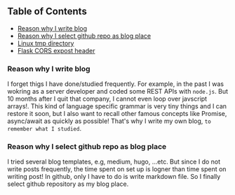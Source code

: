 ## Table of Contents
- [Reason why I write blog](#reason-why-i-write-blog)
- [Reason why I select github repo as blog place](#reason-why-i-select-github-repo-as-blog-place)
- [Linux tmp directory](/linux-tmp-directory.md)
- [Flask CORS expost header](/flask-cors-expose-header.md)

### Reason why I write blog
I forget thigs I have done/studied frequently. For example, in the past I was wokring
as a server developer and coded some REST APIs with `node.js`. But 10 months
after I quit that company, I cannot even loop over javscript arrays!. This kind of language specific grammar is very tiny things and I can restore it soon, but I also want to
recall other famous concepts like Promise, async/await as quickly as possible! That's why I write my own blog,
`to remember what I studied`.

### Reason why I select github repo as blog place
I tried several blog templates, e.g, medium, hugo, ...etc. But since I do not
write posts frequently, the time spent on set up is logner than time spent on
writing post! In github, only I have to do is write markdown file. So I finally
select github repository as my blog place.
